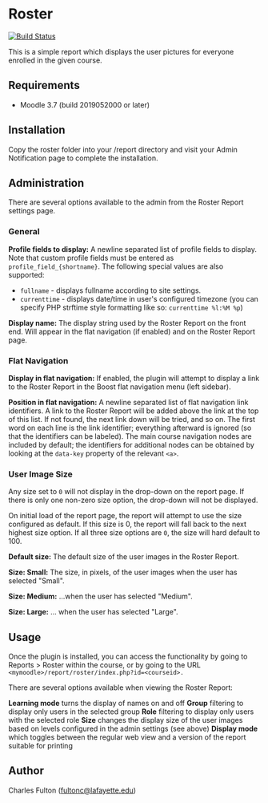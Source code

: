 # Roster

[![Build Status](https://api.travis-ci.org/LafColITS/moodle-report_roster.png)](https://api.travis-ci.org/LafColITS/moodle-report_roster)

This is a simple report which displays the user pictures for everyone enrolled in the given course.

## Requirements
- Moodle 3.7 (build 2019052000 or later)

## Installation
Copy the roster folder into your /report directory and visit your Admin Notification page to complete the installation.

## Administration
There are several options available to the admin from the Roster Report settings page.

### General

**Profile fields to display:** A newline separated list of profile fields to display. Note that custom profile fields must be entered as `profile_field_{shortname}`. The following special values are also supported:

* `fullname` - displays fullname according to site settings.
* `currenttime` - displays date/time in user's configured timezone (you can specify PHP strftime style formatting like so: `currenttime %l:%M %p`)

**Display name:** The display string used by the Roster Report on the front end. Will appear in the flat navigation (if enabled) and on the Roster Report page.

### Flat Navigation

**Display in flat navigation:** If enabled, the plugin will attempt to display a link to the Roster Report in the Boost flat navigation menu (left sidebar).

**Position in flat navigation:** A newline separated list of flat navigation link identifiers. A link to the Roster Report will be added above the link at the top of this list. If not found, the next link down will be tried, and so on. The first word on each line is the link identifier; everything afterward is ignored (so that the identifiers can be labeled). The main course navigation nodes are included by default; the identifiers for additional nodes can be obtained by looking at the `data-key` property of the relevant `<a>`.

### User Image Size

Any size set to `0` will not display in the drop-down on the report page. If there is only one non-zero size option, the drop-down will not be displayed.

On initial load of the report page, the report will attempt to use the size configured as default. If this size is 0, the report will fall back to the next highest size option. If all three size options are `0`, the size will hard default to 100.

**Default size:** The default size of the user images in the Roster Report.

**Size: Small:** The size, in pixels, of the user images when the user has selected "Small".

**Size: Medium:** ...when the user has selected "Medium".

**Size: Large:** ... when the user has selected "Large".

## Usage
Once the plugin is installed, you can access the functionality by going to
Reports > Roster within the course, or by going to the URL `<mymoodle>/report/roster/index.php?id=<courseid>.`

There are several options available when viewing the Roster Report:

**Learning mode** turns the display of names on and off
**Group** filtering to display only users in the selected group
**Role** filtering to display only users with the selected role
**Size** changes the display size of the user images based on levels configured in the admin settings (see above)
**Display mode** which toggles between the regular web view and a version of the report suitable for printing

## Author
Charles Fulton (fultonc@lafayette.edu)
